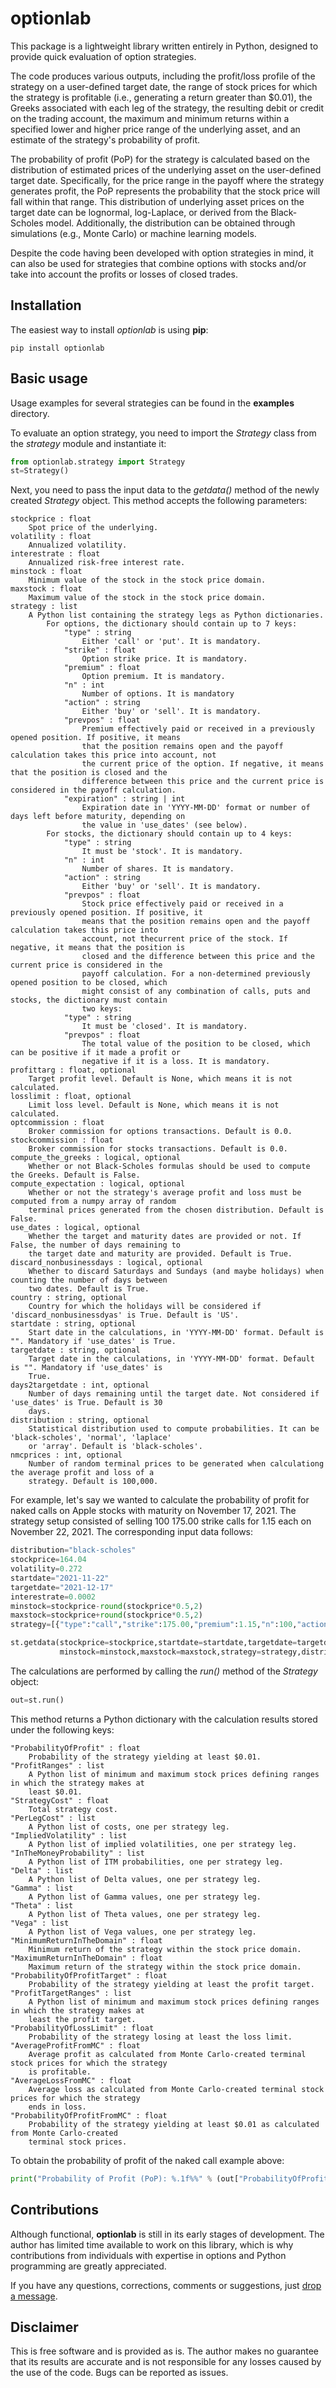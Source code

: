 # optionlab

This package is a lightweight library written entirely in Python, designed to provide quick evaluation of option strategies.

The code produces various outputs, including the profit/loss profile of the strategy on a user-defined target date, the range of stock prices for which the strategy is profitable (i.e., generating a return greater than \$0.01), the Greeks associated with each leg of the strategy, the resulting debit or credit on the trading account, the maximum and minimum returns within a specified lower and higher price range of the underlying asset, and an estimate of the strategy's probability of profit.

The probability of profit (PoP) for the strategy is calculated based on the distribution of estimated prices of the underlying asset on the user-defined target date. Specifically, for the price range in the payoff where the strategy generates profit, the PoP represents the probability that the stock price will fall within that range. This distribution of underlying asset prices on the target date can be lognormal, log-Laplace, or derived from the Black-Scholes model. Additionally, the distribution can be obtained through simulations (e.g., Monte Carlo) or machine learning models.

Despite the code having been developed with option strategies in mind, it can also be used for strategies that combine options with stocks and/or take into account the profits or losses of closed trades.

## Installation

The easiest way to install *optionlab* is using **pip**:

```
pip install optionlab 
```
## Basic usage

Usage examples for several strategies can be found in the **examples** directory.

To evaluate an option strategy, you need to import the *Strategy* class from the *strategy* module and instantiate it:

```python
from optionlab.strategy import Strategy
st=Strategy()
```

Next, you need to pass the input data to the *getdata()* method of the newly created *Strategy* object. This method accepts the following parameters:

```
stockprice : float
    Spot price of the underlying.
volatility : float
    Annualized volatility.
interestrate : float
    Annualized risk-free interest rate.
minstock : float
    Minimum value of the stock in the stock price domain.
maxstock : float
    Maximum value of the stock in the stock price domain.
strategy : list
    A Python list containing the strategy legs as Python dictionaries.
        For options, the dictionary should contain up to 7 keys:
            "type" : string
                Either 'call' or 'put'. It is mandatory.
            "strike" : float
                Option strike price. It is mandatory.
            "premium" : float
                Option premium. It is mandatory.
            "n" : int
                Number of options. It is mandatory
            "action" : string
                Either 'buy' or 'sell'. It is mandatory.
            "prevpos" : float
                Premium effectively paid or received in a previously opened position. If positive, it means
                that the position remains open and the payoff calculation takes this price into account, not
                the current price of the option. If negative, it means that the position is closed and the
                difference between this price and the current price is considered in the payoff calculation.
            "expiration" : string | int
                Expiration date in 'YYYY-MM-DD' format or number of days left before maturity, depending on
                the value in 'use_dates' (see below).
        For stocks, the dictionary should contain up to 4 keys:
            "type" : string
                It must be 'stock'. It is mandatory.
            "n" : int
                Number of shares. It is mandatory.
            "action" : string
                Either 'buy' or 'sell'. It is mandatory.
            "prevpos" : float
                Stock price effectively paid or received in a previously opened position. If positive, it
                means that the position remains open and the payoff calculation takes this price into
                account, not thecurrent price of the stock. If negative, it means that the position is
                closed and the difference between this price and the current price is considered in the
                payoff calculation. For a non-determined previously opened position to be closed, which
                might consist of any combination of calls, puts and stocks, the dictionary must contain
                two keys:
            "type" : string
                It must be 'closed'. It is mandatory.
            "prevpos" : float
                The total value of the position to be closed, which can be positive if it made a profit or
                negative if it is a loss. It is mandatory.
profittarg : float, optional
    Target profit level. Default is None, which means it is not calculated.
losslimit : float, optional
    Limit loss level. Default is None, which means it is not calculated.
optcommission : float
    Broker commission for options transactions. Default is 0.0.
stockcommission : float
    Broker commission for stocks transactions. Default is 0.0.
compute_the_greeks : logical, optional
    Whether or not Black-Scholes formulas should be used to compute the Greeks. Default is False.
compute_expectation : logical, optional
    Whether or not the strategy's average profit and loss must be computed from a numpy array of random
    terminal prices generated from the chosen distribution. Default is False.
use_dates : logical, optional
    Whether the target and maturity dates are provided or not. If False, the number of days remaining to
    the target date and maturity are provided. Default is True.
discard_nonbusinessdays : logical, optional
    Whether to discard Saturdays and Sundays (and maybe holidays) when counting the number of days between
    two dates. Default is True.
country : string, optional
    Country for which the holidays will be considered if 'discard_nonbusinessdyas' is True. Default is 'US'.
startdate : string, optional
    Start date in the calculations, in 'YYYY-MM-DD' format. Default is "". Mandatory if 'use_dates' is True.
targetdate : string, optional
    Target date in the calculations, in 'YYYY-MM-DD' format. Default is "". Mandatory if 'use_dates' is
    True.
days2targetdate : int, optional
    Number of days remaining until the target date. Not considered if 'use_dates' is True. Default is 30
    days.
distribution : string, optional
    Statistical distribution used to compute probabilities. It can be 'black-scholes', 'normal', 'laplace'
    or 'array'. Default is 'black-scholes'.
nmcprices : int, optional
    Number of random terminal prices to be generated when calculationg the average profit and loss of a
    strategy. Default is 100,000.
```

For example, let's say we wanted to calculate the probability of profit for naked calls on Apple stocks with maturity on November 17, 2021. The strategy setup consisted of selling 100 175.00 strike calls for 1.15 each on November 22, 2021. The corresponding input data follows:

```python
distribution="black-scholes"
stockprice=164.04
volatility=0.272
startdate="2021-11-22"
targetdate="2021-12-17"
interestrate=0.0002
minstock=stockprice-round(stockprice*0.5,2)
maxstock=stockprice+round(stockprice*0.5,2)
strategy=[{"type":"call","strike":175.00,"premium":1.15,"n":100,"action":"sell"}]

st.getdata(stockprice=stockprice,startdate=startdate,targetdate=targetdate,volatility=volatility,interestrate=interestrate,
           minstock=minstock,maxstock=maxstock,strategy=strategy,distribution=distribution)
```

The calculations are performed by calling the *run()* method of the *Strategy* object:

```python
out=st.run()
```

This method returns a Python dictionary with the calculation results stored under the following keys:

```
"ProbabilityOfProfit" : float
    Probability of the strategy yielding at least $0.01.
"ProfitRanges" : list
    A Python list of minimum and maximum stock prices defining ranges in which the strategy makes at
    least $0.01.
"StrategyCost" : float
    Total strategy cost.
"PerLegCost" : list
    A Python list of costs, one per strategy leg.
"ImpliedVolatility" : list
    A Python list of implied volatilities, one per strategy leg.
"InTheMoneyProbability" : list
    A Python list of ITM probabilities, one per strategy leg.
"Delta" : list
    A Python list of Delta values, one per strategy leg.
"Gamma" : list
    A Python list of Gamma values, one per strategy leg.
"Theta" : list
    A Python list of Theta values, one per strategy leg.
"Vega" : list
    A Python list of Vega values, one per strategy leg.
"MinimumReturnInTheDomain" : float
    Minimum return of the strategy within the stock price domain.
"MaximumReturnInTheDomain" : float
    Maximum return of the strategy within the stock price domain.
"ProbabilityOfProfitTarget" : float
    Probability of the strategy yielding at least the profit target.
"ProfitTargetRanges" : list
    A Python list of minimum and maximum stock prices defining ranges in which the strategy makes at
    least the profit target.                    
"ProbabilityOfLossLimit" : float
    Probability of the strategy losing at least the loss limit.
"AverageProfitFromMC" : float
    Average profit as calculated from Monte Carlo-created terminal stock prices for which the strategy
    is profitable.
"AverageLossFromMC" : float
    Average loss as calculated from Monte Carlo-created terminal stock prices for which the strategy
    ends in loss. 
"ProbabilityOfProfitFromMC" : float
    Probability of the strategy yielding at least $0.01 as calculated from Monte Carlo-created
    terminal stock prices.
```

To obtain the probability of profit of the naked call example above:

```python
print("Probability of Profit (PoP): %.1f%%" % (out["ProbabilityOfProfit"]*100.0)) # 84.5%, according to the calculations
```

## Contributions

Although functional, **optionlab** is still in its early stages of development. The author has limited time available to work on this library, which is why contributions from individuals with expertise in options and Python programming are greatly appreciated.

If you have any questions, corrections, comments or suggestions, just [drop a message](mailto:roberto.veiga@ufabc.edu.br).

## Disclaimer

This is free software and is provided as is. The author makes no guarantee that its results are accurate and is not responsible for any losses caused by the use of the code. Bugs can be reported as issues.
